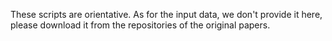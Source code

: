 These scripts are orientative. As for the input data, we don't provide it here, please download it from the repositories of the original papers. 
